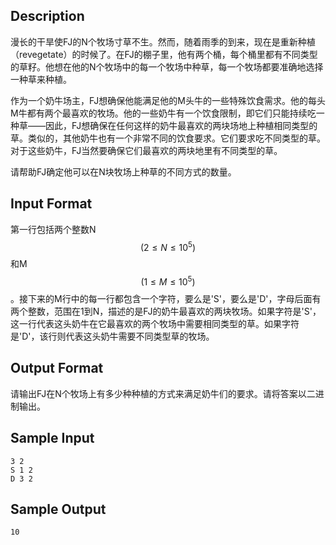 ## Description

漫长的干旱使FJ的N个牧场寸草不生。然而，随着雨季的到来，现在是重新种植（revegetate）的时候了。在FJ的棚子里，他有两个桶，每个桶里都有不同类型的草籽。他想在他的N个牧场中的每一个牧场中种草，每一个牧场都要准确地选择一种草来种植。

作为一个奶牛场主，FJ想确保他能满足他的M头牛的一些特殊饮食需求。他的每头M牛都有两个最喜欢的牧场。他的一些奶牛有一个饮食限制，即它们只能持续吃一种草——因此，FJ想确保在任何这样的奶牛最喜欢的两块场地上种植相同类型的草。类似的，其他奶牛也有一个非常不同的饮食要求。它们要求吃不同类型的草。对于这些奶牛，FJ当然要确保它们最喜欢的两块地里有不同类型的草。

请帮助FJ确定他可以在N块牧场上种草的不同方式的数量。

## Input Format

第一行包括两个整数N$$(2 \leq N \leq 10^5)$$和M$$(1 \leq M \leq10^5)$$。接下来的M行中的每一行都包含一个字符，要么是'S'，要么是'D'，字母后面有两个整数，范围在1到N，描述的是FJ的奶牛最喜欢的两块牧场。如果字符是'S'，这一行代表这头奶牛在它最喜欢的两个牧场中需要相同类型的草。如果字符是'D'，该行则代表这头奶牛需要不同类型草的牧场。

## Output Format

请输出FJ在N个牧场上有多少种种植的方式来满足奶牛们的要求。请将答案以二进制输出。

## Sample Input

```
3 2
S 1 2
D 3 2
```

## Sample Output

```
10
```

